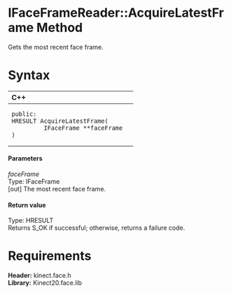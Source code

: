 IFaceFrameReader::AcquireLatestFrame Method  
===========================================  

Gets the most recent face frame. <span id="syntaxSection"></span>

Syntax  
======  

<table>
<colgroup>
<col width="100%" />
</colgroup>
<thead>
<tr class="header">
<th align="left">C++</th>
</tr>
</thead>
<tbody>
<tr class="odd">
<td align="left"><pre><code>public:  
HRESULT AcquireLatestFrame(  
         IFaceFrame **faceFrame  
)</code></pre></td>
</tr>
</tbody>
</table>

<span id="ID4EG"></span>
#### Parameters  

*faceFrame*    
Type: IFaceFrame  
[out] The most recent face frame.  

<span id="ID4EP"></span>
#### Return value  

Type: HRESULT  
Returns S\_OK if successful; otherwise, returns a failure code.  

<span id="requirements"></span>

Requirements  
============  

**Header:** kinect.face.h  
**Library:** Kinect20.face.lib  



<!--Please do not edit the data in the comment block below.-->
<!--
TOCTitle : AcquireLatestFrame Method
RLTitle : IFaceFrameReader::AcquireLatestFrame Method
KeywordK : AcquireLatestFrame method
KeywordK : IFaceFrameReader::AcquireLatestFrame method
KeywordF : IFaceFrameReader::AcquireLatestFrame
KeywordF : AcquireLatestFrame
KeywordF : Microsoft.Kinect.face.IFaceFrameReader.AcquireLatestFrame(IFaceFrame@)
KeywordA : M:Microsoft.Kinect.face.IFaceFrameReader.AcquireLatestFrame(IFaceFrame@)
AssetID : M:Microsoft.Kinect.face.IFaceFrameReader.AcquireLatestFrame(IFaceFrame@)
Locale : en-us
CommunityContent : 1
APIType : Managed
APILocation : 
APIName : Microsoft.Kinect.face.IFaceFrameReader::AcquireLatestFrame
TargetOS : Windows
TopicType : kbSyntax
DevLang : C++
DocSet : K4Wv2
ProjType : K4Wv2Proj
Technology : Kinect for Windows
Product : Kinect for Windows SDK v2
productversion : 20
-->

